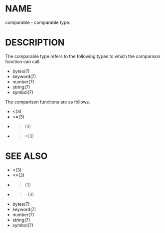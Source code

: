 # NAME
comparable - comparable type.

# DESCRIPTION
The comparable type refers to the following types to which the comparison function can call.

- bytes(7)
- keyword(7)
- number(7)
- string(7)
- symbol(7)

The comparison functions are as follows.

- <(3)
- <=(3)
- >(3)
- >=(3)

# SEE ALSO
- <(3)
- <=(3)
- >(3)
- >=(3)
- bytes(7)
- keyword(7)
- number(7)
- string(7)
- symbol(7)
